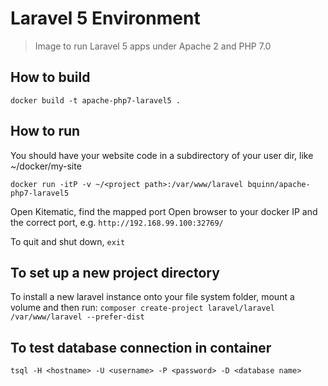 Laravel 5 Environment
=====================

> Image to run Laravel 5 apps under Apache 2 and PHP 7.0

How to build
------------

`docker build -t apache-php7-laravel5 .`

How to run
----------

You should have your website code in a subdirectory of your user dir, like ~/docker/my-site

```
docker run -itP -v ~/<project path>:/var/www/laravel bquinn/apache-php7-laravel5
```

Open Kitematic, find the mapped port
Open browser to your docker IP and the correct port, e.g. `http://192.168.99.100:32769/`

To quit and shut down, `exit`

To set up a new project directory
---------------------------------

To install a new laravel instance onto your file system folder, mount a volume and then run:
`composer create-project laravel/laravel /var/www/laravel --prefer-dist`

To test database connection in container
----------------------------------------

`tsql -H <hostname> -U <username> -P <password> -D <database name>`
